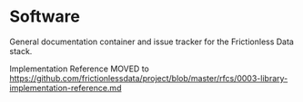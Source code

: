 # Software

General documentation container and issue tracker for the Frictionless Data stack.

Implementation Reference MOVED to https://github.com/frictionlessdata/project/blob/master/rfcs/0003-library-implementation-reference.md
